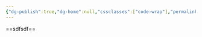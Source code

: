 ```yaml
---
{"dg-publish":true,"dg-home":null,"cssclasses":["code-wrap"],"permalink":"/02 SAS/test/","dgPassFrontmatter":true}
---
```


==sdfsdf==

